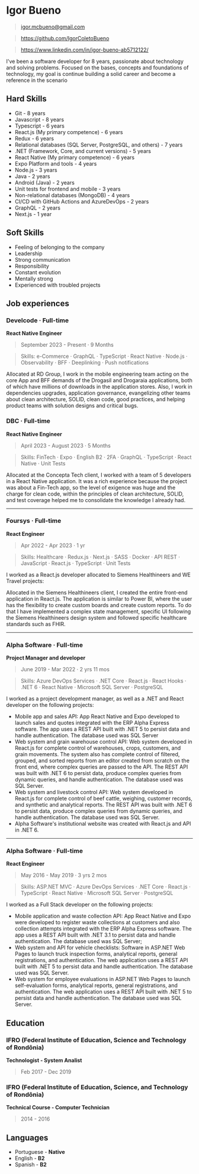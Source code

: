 # Igor Bueno

> igor.mcbueno@gmail.com

> https://github.com/IgorColetoBueno

> https://www.linkedin.com/in/igor-bueno-ab5712122/

I've been a software developer for 8 years, passionate about technology and solving problems. Focused on the bases, concepts and foundations of technology, my goal is continue building a solid career and become a reference in the scenario

## Hard Skills

- Git - 8 years
- Javascript - 8 years
- Typescript - 6 years
- React.js (My primary competence) - 6 years
- Redux - 6 years
- Relational databases (SQL Server, PostgreSQL, and others) - 7 years
- .NET (Framework, Core, and current versions) - 5 years
- React Native (My primary competence) - 6 years
- Expo Platform and tools - 4 years
- Node.js - 3 years
- Java - 2 years
- Android (Java) - 2 years
- Unit tests for frontend and mobile - 3 years
- Non-relational databases (MongoDB) - 4 years
- CI/CD with GitHub Actions and AzureDevOps - 2 years
- GraphQL - 2 years
- Next.js - 1 year

## Soft Skills

- Feeling of belonging to the company
- Leadership
- Strong communication
- Responsibility
- Constant evolution
- Mentally strong
- Experienced with troubled projects

## Job experiences

### Develcode · Full-time
**React Native Engineer**
> September 2023 - Present · 9 Months

> Skills: e-Commerce · GraphQL · TypeScript · React Native · Node.js · Observability · BFF · Deeplinking · Push notifications

Allocated at RD Group, I work in the mobile engineering team acting on the core App and BFF demands of the Drogasil and Drogaraia applications, both of which have millions of downloads in the application stores. Also, I work in dependencies upgrades, application governance, evangelizing other teams about clean architecture, SOLID, clean code, good practices, and helping product teams with solution designs and critical bugs.

### DBC · Full-time
**React Native Engineer**
> April 2023 - August 2023 · 5 Months

> Skills: FinTech · Expo · English B2 · 2FA · GraphQL · TypeScript · React Native · Unit Tests

Allocated at the Concepta Tech client, I worked with a team of 5 developers in a React Native application. It was a rich experience because the project was about a Fin-Tech app, so the level of exigence was huge and the charge for clean code, within the principles of clean architecture, SOLID, and test coverage helped me to consolidate the knowledge I already had. 

---
### Foursys · Full-time
**React Engineer**
> Apr 2022 - Apr 2023 · 1 yr

> Skills: Healthcare · Redux.js · Next.js · SASS · Docker · API REST · JavaScript · React.js · TypeScript · Unit Tests

I worked as a React.js developer allocated to Siemens Healthineers and WE Travel projects:

Allocated in the Siemens Healthineers client, I created the entire front-end application in React.js. The application is similar to Power BI, where the user has the flexibility to create custom boards and create custom reports. To do that I have implemented a complex state management, specific UI following the Siemens Healthineers design system and followed specific healthcare standards such as FHIR.

---
### Alpha Software · Full-time
**Project Manager and developer**
> June 2019 - Mar 2022 · 2 yrs 11 mos

> Skills: Azure DevOps Services · .NET Core · React.js · React Hooks · .NET 6 · React Native · Microsoft SQL Server · PostgreSQL

I worked as a project development manager, as well as a .NET and React developer on the following projects:

- Mobile app and sales API: App React Native and Expo developed to launch sales and quotes integrated with the ERP Alpha Express software. The app uses a REST API built with .NET 5 to persist data and handle authentication. The database used was SQL Server
- Web system and grain warehouse control API: Web system developed in React.js for complete control of warehouses, crops, customers, and grain movements. The system also has complete control of filtered, grouped, and sorted reports from an editor created from scratch on the front end, where complex queries are passed to the API. The REST API was built with .NET 6 to persist data, produce complex queries from dynamic queries, and handle authentication. The database used was SQL Server.
- Web system and livestock control API: Web system developed in React.js for complete control of beef cattle, weighing, customer records, and synthetic and analytical reports. The REST API was built with .NET 6 to persist data, produce complex queries from dynamic queries, and handle authentication. The database used was SQL Server.
- Alpha Software's institutional website was created with React.js and API in .NET 6.

---
### Alpha Software · Full-time
**React Engineer**
> May 2016 - May 2019 · 3 yrs 2 mos

> Skills: ASP.NET MVC · Azure DevOps Services · .NET Core · React.js · TypeScript · React Native · Microsoft SQL Server · PostgreSQL

I worked as a Full Stack developer on the following projects:
- Mobile application and waste collection API: App React Native and Expo were developed to register waste collections at customers and also collection attempts integrated with the ERP Alpha Express software. The app uses a REST API built with .NET 3.1 to persist data and handle authentication. The database used was SQL Server;
- Web system and API for vehicle checklists: Software in ASP.NET Web Pages to launch truck inspection forms, analytical reports, general registrations, and authentication. The web application uses a REST API built with .NET 5 to persist data and handle authentication. The database used was SQL Server.
- Web system for employee evaluations in ASP.NET Web Pages to launch self-evaluation forms, analytical reports, general registrations, and authentication. The web application uses a REST API built with .NET 5 to persist data and handle authentication. The database used was SQL Server.

## Education

### IFRO (Federal Institute of Education, Science and Technology of Rondônia)
**Technologist - System Analist**
> Feb 2017 - Dec 2019

### IFRO (Federal Institute of Education, Science, and Technology of Rondônia)
**Technical Course - Computer Technician**
> 2014 - 2016

## Languages

- Portuguese - **Native**
- English - **B2**
- Spanish - **B2**
